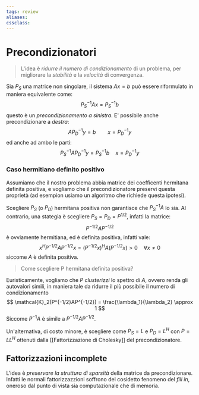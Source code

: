 ```yaml
---
tags: review
aliases:
cssclass:
---
```

 
# Precondizionatori

>L'idea è _ridurre il numero di condizionamento_ di un problema, per migliorare la _stabilità_ e la _velocità_ di convergenza.

Sia $P_S$ una matrice non singolare, il sistema $Ax=b$ può essere riformulato in maniera equivalente come:
$$
P_S^{-1}Ax = P_S^{-1}b
$$
questo è un _precondizionamento a sinistra_. E' possibile anche precondizionare a _destra_:
$$
AP_D^{-1}y = b \qquad x = P_D^{-1}y 
$$
ed anche ad ambo le parti:
$$
P_S^{-1}AP_D^{-1}y = P_S^{-1}b \quad x = P_D^{-1}y
$$

### Caso hermitiano definito positivo

Assumiamo che il nostro problema abbia matrice dei coefficenti hermitana definita positiva, e vogliamo che il precondizionatore preservi questa proprietà (ad esempion usiamo un algoritmo che richiede questa ipotesi).

Scegliere $P_S$ (o $P_D$) hermitana positiva non garantisce che $P_S^{-1}A$ lo sia.
Al contrario, una stategia è scegliere $P_S = P_D = P^{1/2}$, infatti la matrice:
$$
P^{-1/2}AP^{-1/2}
$$
è ovviamente hermitiana, ed è definita positiva, infatti vale:
$$
x^H P^{-1/2}AP^{-1/2}x = (P^{-1/2}x)^HA(P^{-1/2}x) > 0 \quad \forall x \neq 0
$$
siccome $A$ è definita positiva.

> Come scegliere P hermitana definita positiva?

Euristicamente, vogliamo che $P$ _clusterizzi_ lo spettro di $A$, ovvero renda gli autovalori simili, in maniera tale da ridurre il più possibile il numero di condizionamento
$$
\mathcal{K}_2(P^{-1/2}AP^{-1/2}) = \frac{\lambda_1}{\lambda_2} \approx 1
$$
Siccome $P^{-1}A$ è simile a $P^{-1/2}AP^{-1/2}$.

Un'alternativa, di costo minore, è scegliere come $P_S = L$ e $P_D=L^H$ con $P= LL^H$ ottenuti dalla [[Fattorizzazione di Cholesky]] del precondizionatore.


## Fattorizzazioni incomplete

L'idea è _preservare la struttura di sparsità_ della matrice da precondizionare. Infatti le normali fattorizzazzioni soffrono del cosidetto fenomeno del _fill in_, oneroso dal punto di vista sia computazionale che di memoria.





